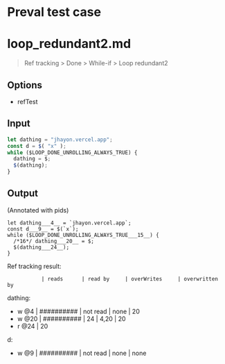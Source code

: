 # Preval test case

# loop_redundant2.md

> Ref tracking > Done > While-if > Loop redundant2

## Options

- refTest

## Input

`````js filename=intro
let dathing = "jhayon.vercel.app";
const d = $( "x" );
while ($LOOP_DONE_UNROLLING_ALWAYS_TRUE) {
  dathing = $;
  $(dathing);
}
`````

## Output

(Annotated with pids)

`````filename=intro
let dathing___4__ = `jhayon.vercel.app`;
const d___9__ = $(`x`);
while ($LOOP_DONE_UNROLLING_ALWAYS_TRUE___15__) {
  /*16*/ dathing___20__ = $;
  $(dathing___24__);
}
`````

Ref tracking result:

               | reads      | read by     | overWrites     | overwritten by
dathing:
  - w @4       | ########## | not read    | none           | 20
  - w @20      | ########## | 24          | 4,20           | 20
  - r @24      | 20

d:
  - w @9       | ########## | not read    | none           | none
